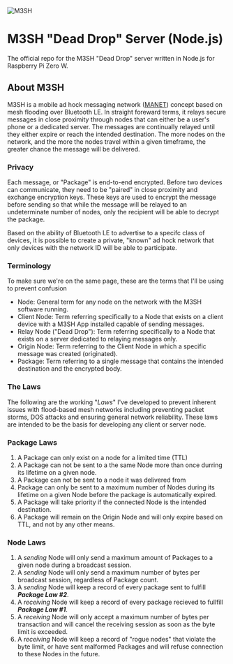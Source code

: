 ![M3SH](https://raw.githubusercontent.com/foreignmedia/m3sh-server-node/master/assets/m3sh-logo.png)

# M3SH "Dead Drop" Server (Node.js)
The official repo for the M3SH "Dead Drop" server written in Node.js for Raspberry Pi Zero W.

## About M3SH
M3SH is a mobile ad hock messaging network ([MANET](https://en.wikipedia.org/wiki/Mobile_ad_hoc_network)) concept based on mesh flooding over Bluetooth LE. In straight foreward terms, it relays secure messages in close proximity through nodes that can either be a user's phone or a dedicated server. The messages are continually relayed until they either expire or reach the intended destination. The more nodes on the network, and the more the nodes travel within a given timeframe, the greater chance the message will be delivered.

### Privacy
Each message, or "Package" is end-to-end encrypted. Before two devices can communicate, they need to be "paired" in close proximity and exchange encryption keys. These keys are used to encrypt the message before sending so that while the message will be relayed to an undeterminate number of nodes, only the recipient will be able to decrypt the package.

Based on the ability of Bluetooth LE to advertise to a specifc class of devices, it is possible to create a private, "known" ad hock network that only devices with the network ID will be able to participate.

### Terminology
To make sure we're on the same page, these are the terms that I'll be using to prevent confusion
* Node: General term for any node on the network with the M3SH software running.
* Client Node: Term referring specifically to a Node that exists on a client device with a M3SH App installed capable of sending messages.
* Relay Node ("Dead Drop"): Term referring specifically to a Node that exists on a server dedicated to relaying messages only.
* Origin Node: Term referring to the Client Node in which a specific message was created (originated).
* Package: Term referring to a single message that contains the intended destination and the encrypted body.

### The Laws
The following are the working "*Laws*" I've developed to prevent inherent issues with flood-based mesh networks including preventing packet storms, DOS attacks and ensuring general network reliability. These laws are intended to be the basis for developing any client or server node.

### Package Laws
1. A Package can only exist on a node for a limited time (TTL)
2. A Package can not be sent to a the same Node more than once durring its lifetime on a given node.
3. A Package can not be sent to a node it was delivered from
4. Package can only be sent to a maximum number of Nodes during its lifetime on a given Node before the package is automatically expired.
5. A Package will take priority if the connected Node is the intended destination.
6. A Package will remain on the Origin Node and will only expire based on TTL, and not by any other means.

### Node Laws
1. A *sending* Node will only send a maximum amount of Packages to a given node during a broadcast session.
2. A *sending* Node will only send a maximum number of bytes per broadcast session, regardless of Package count.
3. A *sending* Node will keep a record of every package sent to fulfill *__Package Law #2__*.
4. A *receiving* Node will keep a record of every package recieved to fullfill *__Package Law #1__*.
3. A *receiving* Node will only accept a maximum number of bytes per transaction and will cancel the receiving session as soon as the byte limit is exceeded.
4. A *receiving* Node will keep a record of "rogue nodes" that violate the byte limit, or have sent malformed Packages and will refuse connection to these Nodes in the future.
